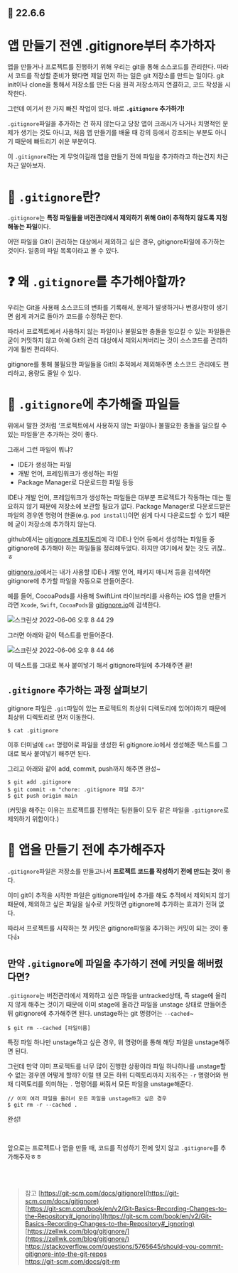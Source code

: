 ## 🔖 22.6.6

# 앱 만들기 전엔 .gitignore부터 추가하자

앱을 만들거나 프로젝트를 진행하기 위해 우리는 git을 통해 소스코드를 관리한다.
따라서 코드를 작성할 준비가 됐다면 제일 먼저 하는 일은 git 저장소를 만드는 일이다.
git init이나 clone을 통해서 저장소를 만든 다음 원격 저장소까지 연결하고, 코드 작성을 시작한다.

그런데 여기서 한 가지 빠진 작업이 있다.
바로 **`.gitignore` 추가하기!**

`.gitignore`파일을 추가하는 건 하지 않는다고 당장 앱이 크래시가 나거나 치명적인 문제가 생기는 것도 아니고, 처음 앱 만들기를 배울 때 강의 등에서 강조되는 부분도 아니기 때문에 빠트리기 쉬운 부분이다.

이 `.gitignore`라는 게 무엇이길래 앱을 만들기 전에 파일을 추가하라고 하는건지 차근차근 알아보자.

# 🫥 `.gitignore`란?

`.gitignore`는 **특정 파일들을 버전관리에서 제외하기 위해 Git이 추적하지 않도록 지정해놓는 파일**이다.

어떤 파일을 Git이 관리하는 대상에서 제외하고 싶은 경우, gitignore파일에 추가하는 것이다. 
일종의 파일 목록이라고 볼 수 있다.

# ❓ 왜 `.gitignore`를 추가해야할까?

우리는 Git을 사용해 소스코드의 변화를 기록해서, 문제가 발생하거나 변경사항이 생기면 쉽게 과거로 돌아가 코드를 수정하곤 한다.

따라서 프로젝트에서 사용하지 않는 파일이나 불필요한 충돌을 일으킬 수 있는 파일들은 굳이 커밋하지 않고 아예 Git의 관리 대상에서 제외시켜버리는 것이 소스코드를 관리하기에 훨씬 편리하다.

gitignore를 통해 불필요한 파일들을 Git의 추적에서 제외해주면 소스코드 관리에도 편리하고, 용량도 줄일 수 있다.

# 📁 `.gitignore`에 추가해줄 파일들

위에서 말한 것처럼 ‘프로젝트에서 사용하지 않는 파일이나 불필요한 충돌을 일으킬 수 있는 파일들’은 추가하는 것이 좋다.

그래서 그런 파일이 뭐냐?
- IDE가 생성하는 파일
- 개발 언어, 프레임워크가 생성하는 파일
- Package Manager로 다운로드한 파일 등등

IDE나 개발 언어, 프레임워크가 생성하는 파일들은 대부분 프로젝트가 작동하는 데는 필요하지 않기 때문에 저장소에 보관할 필요가 없다.
Package Manager로 다운로드받은 파일의 경우엔 명령어 한줄(e.g. `pod install`)이면 쉽게 다시 다운로드할 수 있기 때문에 굳이 저장소에 추가하지 않는다.

github에서는 [gitignore 레포지토리](https://github.com/github/gitignore)에 각 IDE나 언어 등에서 생성하는 파일들 중 gitignore에 추가해야 하는 파일들을 정리해두었다.
하지만 여기에서 찾는 것도 귀찮..ㅎ

[gitignore.io](http://gitignore.io)에서는 내가 사용할 IDE나 개발 언어, 패키지 매니저 등을 검색하면 gitignore에 추가할 파일을 자동으로 만들어준다.

예를 들어, CocoaPods를 사용해 SwiftLint 라이브러리를 사용하는 iOS 앱을 만들거라면 `Xcode`, `Swift`, `CocoaPods`을 [gitignore.io](http://gitignore.io)에 검색한다.

![스크린샷 2022-06-06 오후 8 44 29](https://user-images.githubusercontent.com/78457093/172172146-6c6fc0fb-9503-4503-953f-6c9bc54e704f.png)

그러면 아래와 같이 텍스트를 만들어준다. 

![스크린샷 2022-06-06 오후 8 44 46](https://user-images.githubusercontent.com/78457093/172172161-ec422c99-cbe2-4b7f-9772-7484c6d9bb6e.png)

이 텍스트를 그대로 복사 붙여넣기 해서 gitignore파일에 추가해주면 끝!

## `.gitignore` 추가하는 과정 살펴보기

gitignore 파일은 `.git`파일이 있는 프로젝트의 최상위 디렉토리에 있어야하기 때문에 최상위 디렉토리로 먼저 이동한다.

```
$ cat .gitignore
```

이후 터미널에 `cat` 명령어로 파일을 생성한 뒤 gitignore.io에서 생성해준 텍스트를 그대로 복사 붙여넣기 해주면 된다.

그리고 아래와 같이 add, commit, push까지 해주면 완성~

```
$ git add .gitignore
$ git commit -m "chore: .gitignore 파일 추가"
$ git push origin main
```

(커밋을 해주는 이유는 프로젝트를 진행하는 팀원들이 모두 같은 파일을 `.gitignore`로 제외하기 위함이다.)


# 📲 앱을 만들기 전에 추가해주자

`.gitignore`파일은 저장소를 만들고나서 **프로젝트 코드를 작성하기 전에 만드는 것**이 좋다.

이미 git이 추적을 시작한 파일은 gitignore파일에 추가를 해도 추적에서 제외되지 않기 때문에, 제외하고 싶은 파일을 실수로 커밋하면 gitignore에 추가하는 효과가 전혀 없다.

따라서 프로젝트를 시작하는 첫 커밋은 gitignore파일을 추가하는 커밋이 되는 것이 좋다👍


## 만약 `.gitignore`에 파일을 추가하기 전에 커밋을 해버렸다면?

`.gitignore`는 버전관리에서 제외하고 싶은 파일을 untracked상태, 즉 stage에 올리지 않게 해주는 것이기 때문에 이미 stage에 올라간 파일을 unstage 상태로 만들어준 뒤 gitignore에 추가해주면 된다.
unstage하는 git 명령어는 `--cached`~

```
$ git rm --cached [파일이름]

```

특정 파일 하나만 unstage하고 싶은 경우, 위 명령어를 통해 해당 파일을 unstage해주면 된다.

그런데 만약 이미 프로젝트를 너무 많이 진행한 상황이라 파일 하나하나를 unstage할 수 없는 경우엔 어떻게 할까?
이럴 땐 모든 하위 디렉토리까지 지워주는 `-r` 명령어와 현재 디렉토리를 의미하는 `.` 명령어를 써줘서 모든 파일을 unstage해준다.


```
// 이미 여러 파일을 올려서 모든 파일을 unstage하고 싶은 경우
$ git rm -r --cached .
```

완성!

<br>

앞으로는 프로젝트나 앱을 만들 때, 코드를 작성하기 전에 잊지 않고 `.gitignore`를 추가해주자ㅎㅎ

<br>
<br>

> 참고
[https://git-scm.com/docs/gitignore](https://git-scm.com/docs/gitignore)  
[https://git-scm.com/book/en/v2/Git-Basics-Recording-Changes-to-the-Repository#_ignoring](https://git-scm.com/book/en/v2/Git-Basics-Recording-Changes-to-the-Repository#_ignoring)  
[https://zellwk.com/blog/gitignore/](https://zellwk.com/blog/gitignore/)  
https://stackoverflow.com/questions/5765645/should-you-commit-gitignore-into-the-git-repos  
https://git-scm.com/docs/git-rm  
